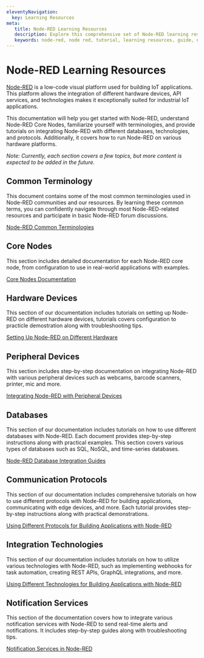 ```yaml
---
eleventyNavigation:
  key: Learning Resources
meta:
   title: Node-RED Learning Resources
   description: Explore this comprehensive set of Node-RED learning resources, including how to set up Node-RED on various hardware platforms, its basic terminologies, integration of different databases, and more.
   keywords: node-red, node red, tutorial, learning resources, guide, node-red basics, node-red foundation. 
---
```


# Node-RED Learning Resources

[Node-RED](/node-red/) is a low-code visual platform used for building IoT applications. This platform allows the integration of different hardware devices, API services, and technologies makes it exceptionally suited for industrial IoT applications.

This documentation will help you get started with Node-RED, understand Node-RED Core Nodes, familiarize yourself with terminologies, and provide tutorials on integrating Node-RED with different databases, technologies, and protocols. Additionally, it covers how to run Node-RED on various hardware platforms.

*Note: Currently, each section covers a few topics, but more content is expected to be added in the future.*

## Common Terminology

This document contains some of the most common terminologies used in Node-RED communities and our resources. By learning these common terms, you can confidently navigate through most Node-RED-related resources and participate in basic Node-RED forum discussions.

[Node-RED Common Terminologies](/node-red/terminology/)

## Core Nodes

This section includes detailed documentation for each Node-RED core node, from configuration to use in real-world applications with examples.

[Core Nodes Documentation](/node-red/core-nodes/)

## Hardware Devices

This section of our documentation includes tutorials on setting up Node-RED on different hardware devices, tutorials covers configuration to practicle demostration along with troubleshooting tips.

[Setting Up Node-RED on Different Hardware](/node-red/hardware/)

## Peripheral Devices

This section includes step-by-step documentation on integrating Node-RED with various peripheral devices such as webcams, barcode scanners, printer, mic and more.

[Integrating Node-RED with Peripheral Devices](/node-red/peripheral/)

## Databases

This section of our documentation includes tutorials on how to use different databases with Node-RED. Each document provides step-by-step instructions along with practical examples. This section covers various types of databases such as SQL, NoSQL, and time-series databases.

[Node-RED Database Integration Guides](/node-red/database/)

## Communication Protocols

This section of our documentation includes comprehensive tutorials on how to use different protocols with Node-RED for building applications, communicating with edge devices, and more. Each tutorial provides step-by-step instructions along with practical demonstrations.

[Using Different Protocols for Building Applications with Node-RED](/node-red/protocol/)

## Integration Technologies

This section of our documentation includes tutorials on how to utilize various technologies with Node-RED, such as implementing webhooks for task automation, creating REST APIs, GraphQL integrations, and more.

[Using Different Technologies for Building Applications with Node-RED](/node-red/integration-technologies/)

## Notification Services

This section of the documentation covers how to integrate various notification services with Node-RED to send real-time alerts and notifications. It includes step-by-step guides along with troubleshooting tips.

[Notification Services in Node-RED](/node-red/notification/)
